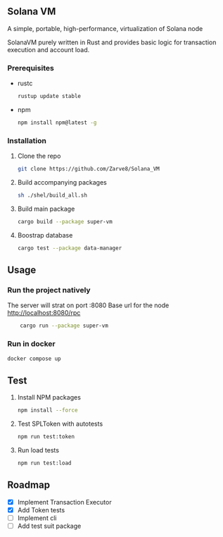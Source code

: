 ## Solana VM
A simple, portable, high-performance, virtualization of Solana node

SolanaVM purely written in Rust and provides basic logic for transaction execution and account load. 
### Prerequisites
* rustc
    ```sh
    rustup update stable
    ```
* npm
    ```sh
    npm install npm@latest -g
    ```
  
### Installation
1. Clone the repo
    ```sh
    git clone https://github.com/Zarve8/Solana_VM
    ```
2. Build accompanying packages
    ```sh
    sh ./shel/build_all.sh
    ```
3. Build main package 
    ```sh
    cargo build --package super-vm
    ```
4. Boostrap database
    ```sh
    cargo test --package data-manager
    ```

## Usage
### Run the project natively
The server will strat on port :8080
Base url for the node [http://localhost:8080/rpc](http://localhost:8080/rpc)
```sh
    cargo run --package super-vm
```
### Run in docker
```sh
docker compose up
```

## Test
1. Install NPM packages
    ```sh
    npm install --force
    ```
2. Test SPLToken with autotests
    ```sh
    npm run test:token
    ```
3. Run load tests 
    ```sh
    npm run test:load
    ```

## Roadmap
- [x] Implement Transaction Executor
- [x] Add Token tests
- [ ] Implement cli
- [ ] Add test suit package
